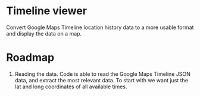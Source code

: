# Timeline viewer

Convert Google Maps Timeline location history data to a more usable format and display the data on a map.


# Roadmap

1. Reading the data. Code is able to read the Google Maps Timeline JSON data, and extract the most relevant data. To start with we want just the lat and long coordinates of all available times.